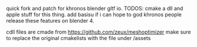 quick fork and patch for khronos blender gltf io.
TODOS:
cmake a dll and apple stuff for this thing.
add basisu if i can
hope to god khronos people release these features on blender 4.

cdll files are cmade from https://github.com/zeux/meshoptimizer
make sure to replace the original cmakelists with the file under /assets